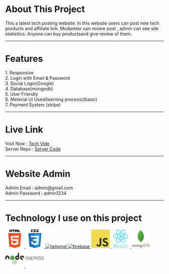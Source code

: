 <h1>
    About This Project
</h1>
<p>
    This  a latest tech posting website. In this website users can post new tech products and affiliate link. Modaretor can review post , admin can see site statisitics. Anyone can buy productsand give review of them.
</p>
<hr>
<h1>
    Features
</h1>
<p>
    1. Responsive <br>
    2. Login with Email & Password <br>
    3. Social Login(Google) <br>
    4. Database(mongodb) <br>
    5. User Friendly <br>
    6. Meterial UI Used(learning process)(basic) <br>
    7. Payment System (stripe)
</p>
<hr>
<h1>
    Live Link
</h1>
<p>
    Visit Now : <a href="https://tech-product-f57cc.web.app/">Tech Vide</a><br>
    Server Repo : <a href="https://github.com/ayon121/LatestTech_Website_Server_Node.git">Server Code</a>
</p>
<hr>
<h1>
    Website Admin
</h1>
<p>
    Admin Email : admin@gmail.com <br>
    Admin Password : admin1234
</p>
<hr>
<!-- tech -->
<h1>
    Technology I use on this project
</h1>
<p align="left"> 
<a href="https://www.w3.org/html/" target="_blank" rel="noreferrer"> <img src="https://raw.githubusercontent.com/devicons/devicon/master/icons/html5/html5-original-wordmark.svg" alt="html5" width="60" height="60"/> </a> 
<a href="https://www.w3schools.com/css/" target="_blank" rel="noreferrer"> <img src="https://raw.githubusercontent.com/devicons/devicon/master/icons/css3/css3-original-wordmark.svg" alt="css3" width="60" height="60"/> </a>
</a> <a href="https://tailwindcss.com/" target="_blank" rel="noreferrer"> <img src="https://www.vectorlogo.zone/logos/tailwindcss/tailwindcss-icon.svg" alt="tailwind" width="60" height="60"/> </a>
</a> <a href="https://firebase.google.com/" target="_blank" rel="noreferrer"> <img src="https://www.vectorlogo.zone/logos/firebase/firebase-icon.svg" alt="firebase" width="60" height="60"/> </a> 
<a href="https://developer.mozilla.org/en-US/docs/Web/JavaScript" target="_blank" rel="noreferrer"> <img src="https://raw.githubusercontent.com/devicons/devicon/master/icons/javascript/javascript-original.svg" alt="javascript" width="60" height="60"/> 
<a href="https://reactjs.org/" target="_blank" rel="noreferrer"> <img src="https://raw.githubusercontent.com/devicons/devicon/master/icons/react/react-original-wordmark.svg" alt="react" width="60" height="60"/> </a>
</a> <a href="https://www.mongodb.com/" target="_blank" rel="noreferrer"> <img src="https://raw.githubusercontent.com/devicons/devicon/master/icons/mongodb/mongodb-original-wordmark.svg" alt="mongodb" width="60" height="60"/> 
</a> <a href="https://nodejs.org" target="_blank" rel="noreferrer"> <img src="https://raw.githubusercontent.com/devicons/devicon/master/icons/nodejs/nodejs-original-wordmark.svg" alt="nodejs" width="60" height="60"/> </a> 
<a href="https://expressjs.com" target="_blank" rel="noreferrer"> <img src="https://raw.githubusercontent.com/devicons/devicon/master/icons/express/express-original-wordmark.svg" alt="express" width="60" height="60"/> 
</p>



